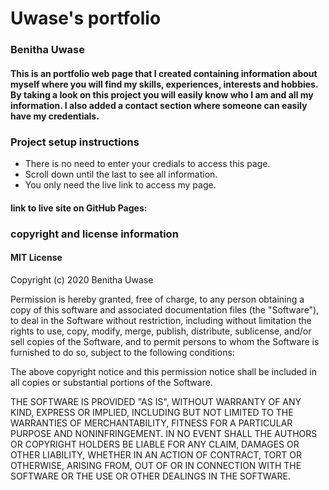 # Uwase's portfolio
### Benitha Uwase
#### This is an portfolio web page that I created containing information about myself where you will find my skills, experiences, interests and hobbies. By taking a look on this project you will easily know who I am and all my information. I also added a contact section where someone can easily have my credentials.
### Project setup instructions
* There is no need to enter your credials to access this page.
* Scroll down until the last to see all information.
* You only need the live link to access my page.
#### link to live site on GitHub Pages: 
### copyright and license information
#### MIT License

Copyright (c) 2020 Benitha Uwase

Permission is hereby granted, free of charge, to any person obtaining a copy
of this software and associated documentation files (the "Software"), to deal
in the Software without restriction, including without limitation the rights
to use, copy, modify, merge, publish, distribute, sublicense, and/or sell
copies of the Software, and to permit persons to whom the Software is
furnished to do so, subject to the following conditions:

The above copyright notice and this permission notice shall be included in all
copies or substantial portions of the Software.

THE SOFTWARE IS PROVIDED "AS IS", WITHOUT WARRANTY OF ANY KIND, EXPRESS OR
IMPLIED, INCLUDING BUT NOT LIMITED TO THE WARRANTIES OF MERCHANTABILITY,
FITNESS FOR A PARTICULAR PURPOSE AND NONINFRINGEMENT. IN NO EVENT SHALL THE
AUTHORS OR COPYRIGHT HOLDERS BE LIABLE FOR ANY CLAIM, DAMAGES OR OTHER
LIABILITY, WHETHER IN AN ACTION OF CONTRACT, TORT OR OTHERWISE, ARISING FROM,
OUT OF OR IN CONNECTION WITH THE SOFTWARE OR THE USE OR OTHER DEALINGS IN THE
SOFTWARE.